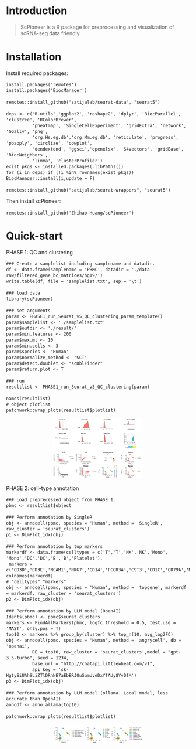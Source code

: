 # Introduction
>ScPioneer is a R package for preprocessing and visualization of scRNA-seq data friendly.

# Installation

Install required packages:
```
install.packages('remotes')
install.packages('BiocManager')

remotes::install_github("satijalab/seurat-data", "seurat5")

deps <- c('R.utils','ggplot2', 'reshape2', 'dplyr', 'BiocParallel', 'clustree', 'RColorBrewer',
          'pheatmap', 'SingleCellExperiment', 'gridExtra', 'network', 'GGally', 'png',
          'org.Hs.eg.db','org.Mm.eg.db', 'reticulate', 'progress', 'pbapply', 'circlize', 'cowplot', 
          'dendextend', 'ggsci','openxlsx', 'S4Vectors', 'gridBase', 'BiocNeighbors',
          'limma', 'clusterProfiler')
exist_pkgs <- installed.packages(.libPaths())
for (i in deps) if (!i %in% rownames(exist_pkgs)) BiocManager::install(i,update = F)

remotes::install_github("satijalab/seurat-wrappers", "seurat5")

```


Then install scPioneer:

`remotes::install_github('Zhihao-Huang/scPioneer')`


# Quick-start

PHASE 1: QC and clustering
```
### Create a samplelist including samplename and datadir.
df <- data.frame(samplename = 'PBMC', datadir = './data-raw/filtered_gene_bc_matrices/hg19/')
write.table(df, file = 'samplelist.txt', sep = '\t')

### load data
library(scPioneer)

### set arguments
param <- PHASE1_run_Seurat_v5_QC_clustering_param_template()
param$samplelist <- './samplelist.txt'
param$outdir <- './result/'
param$min.features <- 200
param$max.mt <- 10
param$min.cells <- 3
param$species <- 'Human'
param$normalize_method <- 'SCT'
param$detect.doublet <- "scDblFinder"
param$return.plot <- T

### run
resultlist <- PHASE1_run_Seurat_v5_QC_clustering(param)

names(resultlist)
# object plotlist
patchwork::wrap_plots(resultlist$plotlist)
```

<p align="center">
  <img width="250"  src="https://github.com/Zhihao-Huang/scPioneer/blob/main/data-raw/phage1.png">
</p>

PHASE 2: cell-type annotation
```
### Load preprecessed object from PHASE 1.
pbmc <- resultlist$object

### Perform annotation by SingleR
obj <- annocell(pbmc, species = 'Human', method = 'SingleR', raw_cluster = 'seurat_clusters')
p1 <- DimPlot_idx(obj)

### Perform annotation by top markers
markerdf <- data.frame(celltypes = c('T','T','NK','NK','Mono', 'Mono','DC','DC','B','B','Platelet'), 
 markers = c('CD3D','CD3E','NCAM1','NKG7','CD14','FCGR3A','CST3','CD1C','CD79A','MS4A1','PPBP'))
colnames(markerdf)
# "celltypes" "markers"
obj <- annocell(pbmc, species = 'Human', method = 'topgene', markerdf = markerdf, raw_cluster = 'seurat_clusters')
p2 <- DimPlot_idx(obj)

### Perform annotation by LLM model (OpenAI)
Idents(pbmc) <- pbmc$seurat_clusters
markers <- FindAllMarkers(pbmc, logfc.threshold = 0.5, test.use = 'MAST', only.pos = T)
top10 <- markers %>% group_by(cluster) %>% top_n(10, avg_log2FC)
obj <- annocell(pbmc, species = 'Human', method = 'angrycell', db = 'openai',
          DE = top10, raw_cluster = 'seurat_clusters',model = "gpt-3.5-turbo", seed = 1234,
          base_url = "http://chatapi.littlewheat.com/v1",
          api_key = 'sk-HgtySiUAhSLiZTlDRhNE7aEbERJOuSumUveDxYfAUy8YvDfM')
p3 <- DimPlot_idx(obj)

### Perform annotation by LLM model (ollama. Local model, less accurate than OpenAI)
annodf <- anno_allama(top10)

patchwork::wrap_plots(resultlist$plotlist)
```

<p align="center">
  <img width="250"  src="https://github.com/Zhihao-Huang/scPioneer/blob/main/data-raw/phage2.png">
</p>

